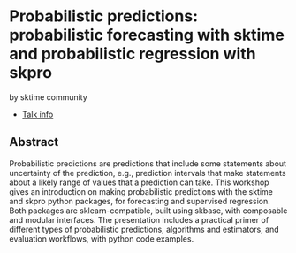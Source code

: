 # Probabilistic predictions: probabilistic forecasting with sktime and probabilistic regression with skpro
by sktime community
* [Talk info](https://amsterdam2023.pydata.org/cfp/talk/F8EW7P/)
## Abstract
Probabilistic predictions are predictions that include some statements about uncertainty of the prediction, e.g., prediction intervals that make statements about a likely range of values that a prediction can take.
This workshop gives an introduction on making probabilistic predictions with the sktime and skpro python packages, for forecasting and supervised regression. Both packages are sklearn-compatible, built using skbase, with composable and modular interfaces.
The presentation includes a practical primer of different types of probabilistic predictions, algorithms and estimators, and evaluation workflows, with python code examples.
